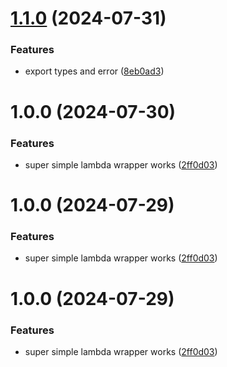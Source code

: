 # [1.1.0](https://github.com/thelinguist/ss-lambda/compare/v1.0.0...v1.1.0) (2024-07-31)


### Features

* export types and error ([8eb0ad3](https://github.com/thelinguist/ss-lambda/commit/8eb0ad3da2c557c6bb36bd7e3d082ecc0fe55bfe))

# 1.0.0 (2024-07-30)


### Features

* super simple lambda wrapper works ([2ff0d03](https://github.com/thelinguist/ss-lambda/commit/2ff0d03699a81997035dab5066b8a0e00c00a200))

# 1.0.0 (2024-07-29)


### Features

* super simple lambda wrapper works ([2ff0d03](https://github.com/thelinguist/ss-lambda/commit/2ff0d03699a81997035dab5066b8a0e00c00a200))

# 1.0.0 (2024-07-29)


### Features

* super simple lambda wrapper works ([2ff0d03](https://github.com/thelinguist/ss-lambda/commit/2ff0d03699a81997035dab5066b8a0e00c00a200))
